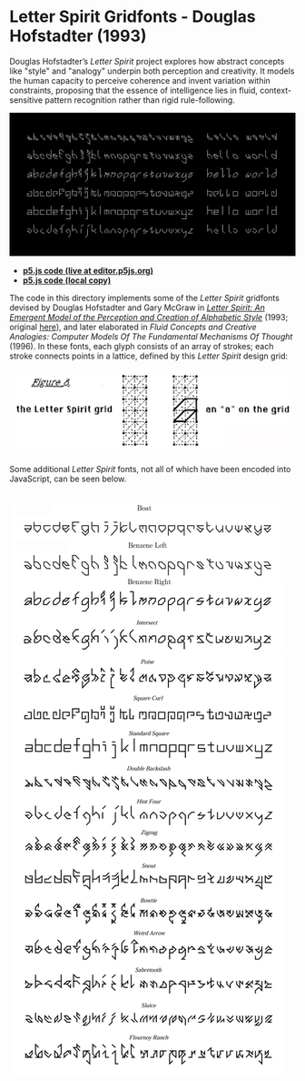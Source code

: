 # Letter Spirit Gridfonts - Douglas Hofstadter (1993)

Douglas Hofstadter’s *Letter Spirit* project explores how abstract concepts like "style" and "analogy" underpin both perception and creativity. It models the human capacity to perceive coherence and invent variation within constraints, proposing that the essence of intelligence lies in fluid, context-sensitive pattern recognition rather than rigid rule-following.

![hofstadfter_letter_spirit_gridfonts](img/hofstadfter_letter_spirit_gridfonts.png)

* [**p5.js code (live at editor.p5js.org)**](https://editor.p5js.org/golan/sketches/_sQ_9xkI4)
* [**p5.js code (local copy)**](letter_spirit_fonts/sketch.js)

The code in this directory implements some of the *Letter Spirit* gridfonts devised by Douglas Hofstadter and Gary McGraw in [*Letter Spirit: An Emergent Model of the Perception and Creation of Alphabetic Style*](1993-hofstadter.pdf) (1993; original [here](https://gwern.net/doc/design/typography/1993-hofstadter.pdf)), and later elaborated in *Fluid Concepts and Creative Analogies: Computer Models Of The Fundamental Mechanisms Of Thought* (1996). In these fonts, each glyph consists of an array of strokes; each stroke connects points in a lattice, defined by this *Letter Spirit* design grid: 

![hofstadter_letter_spirit_grid.png](img/hofstadter_letter_spirit_grid.png)

Some additional *Letter Spirit* fonts, not all of which have been encoded into JavaScript, can be seen below. 

![hofstadter_alphabets_1993.png](img/hofstadter_alphabets_1993.png)
